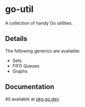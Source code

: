 # go-util

A collection of handy Go utilities.

## Details

The following generics are available:

* Sets
* FIFO Queues
* Graphs

## Documentation

All available at [pkg.go.dev](https://pkg.go.dev/github.com/spjmurray/go-util).
